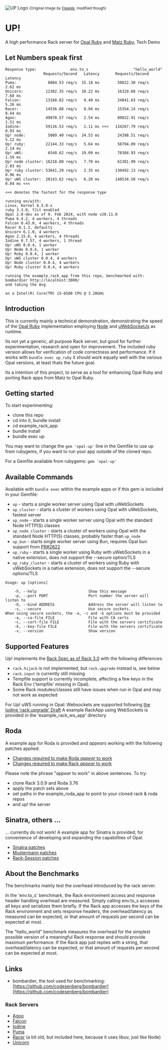 <img src="https://raw.githubusercontent.com/janbiedermann/up/master/up_logo.svg" alt="UP Logo">
<small>(Original Image by <a href="https://www.freepik.com/free-vector/colorful-arrows_715199.htm#query=up&position=3&from_view=search&track=sph&uuid=63f9eddf-02a6-4e5c-8178-8cfa507ee33d">Freepik</a>, modified though)</small>

# UP!

A high performance Rack server for [Opal Ruby](https://opalrb.com/) and [Matz Ruby](https://www.ruby-lang.org/), Tech Demo

## Let Numbers speak first

```
Response type:               env.to_s                    "hello_world"
                 Requests/Second   Latency       Requests/Second   Latency
Puma:              8884.53 req/s  15.18 ms        50822.38 req/s   2.62 ms
Unicorn:          12302.35 req/s  10.22 ms        16329.68 req/s   7.68 ms
Falcon:           13168.82 req/s   9.49 ms        24041.63 req/s   5.26 ms
Racer:            14536.88 req/s   8.94 ms        15354.14 req/s   8.44 ms
Agoo:             49078.57 req/s   2.54 ms        89022.91 req/s   1.51 ms
Iodine:           59116.53 req/s   2.11 ms <<<   134267.79 req/s   0.93 ms
Up! node:          5089.40 req/s  24.53 ms        24398.51 req/s   5.12 ms
Up! ruby:         22144.33 req/s   5.64 ms        58704.09 req/s   2.14 ms
Up! uWS:           6540.62 req/s  19.09 ms        78384.93 req/s   1.59 ms
Up! node cluster: 16218.80 req/s   7.70 ms        61381.99 req/s   2.03 ms
Up! ruby cluster: 53641.29 req/s   2.35 ms       130492.13 req/s   0.96 ms
Up! uWS cluster:  20143.62 req/s   6.20 ms       148534.58 req/s   0.84 ms <<<

<<< denotes the fastest for the response type

running on/with:
Linux, Kernel 6.5.0-x
ruby 3.3.0, YJit enabled
Opal 2.0-dev as of 9. Feb 2024, with node v20.11.0
Puma 6.4.2, 4 workers, 4 threads
Falcon 0.43.0, 4 workers, 4 threads
Racer 0.1.3, defaults
Unicorn 6.1.0, 4 workers
Agoo 2.15.8, 4 workers, 4 threads
Iodine 0.7.57, 4 workers, 1 thread
Up! uWS 0.0.4, 1 worker
Up! Node 0.0.4, 1 worker
Up! Ruby 0.0.4, 1 worker
Up! uWS cluster 0.0.4, 4 workers
Up! Node cluster 0.0.4, 4 workers
Up! Ruby cluster 0.0.4, 4 workers

running the example_rack_app from this repo, benchmarked with:
bombardier http://localhost:3000/
and taking the Avg

on a Intel(R) Core(TM) i5-6500 CPU @ 3.20GHz
```

## Introduction

This is currently mainly a technical demonstration, demonstrating the speed of the [Opal Ruby](https://github.com/opal/opal) implementation employing [Node](https://nodejs.org/en) and [uWebSocketJs](https://github.com/uNetworking/uWebSockets.js) as runtime.

Its not yet a generic, all purpose Rack server, but good for further experimentation, research and open for improvement. The included ruby version allows for verification of code correctness and performance. If it works with `bundle exec up_ruby` it should work equally well with the various Opal versions, at least thats the future goal.

Its a intention of this project, to serve as a tool for enhancing Opal Ruby and porting Rack apps from Matz to Opal Ruby.

## Getting started

To start experimenting:
- clone this repo
- cd into it, bundle install
- cd example_rack_app
- bundle install
- bundle exec up

You may want to change the `gem 'opal-up'` line in the Gemfile to use up from rubygems, if you want to run your app outside of the cloned repo.

For a Gemfile available from rubygems:
`gem 'opal-up'`

## Available Commands

Available with `bundle exec` within the example apps or if this gem is included in your Gemfile:

- `up` - starts a single worker server using Opal with uWebSockets
- `up_cluster` - starts a cluster of workers using Opal with uWebSockets, fastest server
- `up_node` - starts a single worker server using Opal with the standard Node HTTP(S) classes
- `up_node_cluster` - starts a cluster of workers using Opal with the standard Node HTTP(S) classes, probably faster than `up_node`
- `up_bun` - starts single worker server using Bun, requires Opal bun support from [PR#2622](https://github.com/opal/opal/pull/2622)
- `up_ruby` - starts a single worker using Ruby with uWebSockets in a native extension, does not support the --secure option/TLS
- `up_ruby_cluster` - starts a cluster of workers using Ruby with uWebSockets in a native extension, does not support the --secure options/TLS

```
Usage: up [options]

    -h, --help                       Show this message
    -p, --port PORT                  Port number the server will listen to
    -b, --bind ADDRESS               Address the server will listen to
    -s, --secure                     Use secure sockets.
When using secure sockets, the -a, -c and -k options must be provided
    -a, --ca-file FILE               File with CA certs
    -c, --cert-file FILE             File with the servers certificate
    -k, --key-file FILE              File with the servers certificate
    -v, --version                    Show version

```
## Supported Features

Up! implements the [Rack Spec as of Rack 3.0](https://github.com/rack/rack/blob/main/SPEC.rdoc) with the following differences:
- `rack.hijack` is not implemented, but `rack.upgrade` instead is, see below
- `rack.input` is currently still missing
- Tempfile support is currently incomplete, affecting a few keys in the Rack Env ('tempfile' missing in Opal).
- Some Rack modules/classes still have issues when run in Opal and may not work as expected

For Up! uWS running in Opal:
Websockets are supported following [the Iodine 'rack.upgrade' Draft](https://github.com/boazsegev/iodine/blob/master/SPEC-WebSocket-Draft.md)
A example RackApp using WebSockets is provided in the 'example_rack_ws_app' directory

## Roda

A example app for Roda is provided and _appears_ working with the following patches applied:

- [Changes required to make Roda _appear_ to work](https://github.com/jeremyevans/roda/compare/master...janbiedermann:roda:master)
- [Changes required to make Rack _appear_ to work](https://github.com/janbiedermann/rack/commit/1dadea0f9813c2df94715052d2277af13f7d0c0c)

Please note the phrase "_appear_ to work" in above sentences.
To try:
- clone Rack 3.0.9 and Roda 3.76
- apply the patch sets above
- set paths in the example_roda_app to point to your cloned rack & roda repos
- and up! the server

## Sinatra, others ...

... currently do not work! A example app for Sinatra is provided, for convenience of developing and expanding the capabilities of Opal.

- [Sinatra patches](https://github.com/sinatra/sinatra/compare/main...janbiedermann:sinatra:main)
- [Mustermann patches](https://github.com/sinatra/mustermann/compare/main...janbiedermann:mustermann:main)
- [Rack-Session patches](https://github.com/rack/rack-session/compare/main...janbiedermann:rack-session:main)

## About the Benchmarks

The benchmarks mainly test the overhead introduced by the rack server. 

In the 'env.to_s' benchmark, the Rack environment access and response header handling overhead are measured. Simply calling env.to_s accesses all keys and serializes them briefly. If the Rack app accesses the keys of the Rack environment and sets response headers, the overhead/latency as measured can be expected, or that amount of requests per second can be expected at most.

The "hello_world" benchmark measures the overhead for the simplest possible version of a meaningful Rack response and should provide maximum performance. If the Rack app just replies with a string, that overhead/latency can be expected, or that amount of requests per second can be expected at most.

## Links

- bombardier, the tool used for benchmarking: [https://github.com/codesenberg/bombardier](https://github.com/codesenberg/bombardier)

### Rack Servers

- [Agoo](https://github.com/ohler55/agoo)
- [Falcon](https://github.com/socketry/falcon)
- [Iodine](https://github.com/boazsegev/iodine)
- [Puma](https://github.com/puma/puma)
- [Racer](https://rubygems.org/gems/racer) (a bit old, but included here, because it uses libuv, just like Node)
- [Unicorn](https://yhbt.net/unicorn/)
